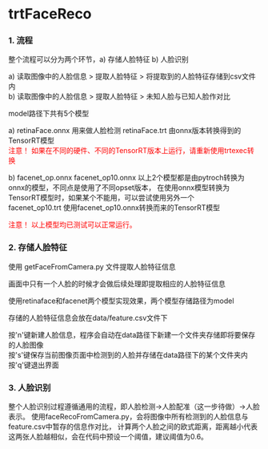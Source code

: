# trtFaceReco

### 1. 流程

整个流程可以分为两个环节，a) 存储人脸特征 b) 人脸识别

a) 读取图像中的人脸信息 > 提取人脸特征 > 将提取到的人脸特征存储到csv文件内  
b) 读取图像中的人脸信息 > 提取人脸特征 > 未知人脸与已知人脸作对比  

model路径下共有5个模型  

a) retinaFace.onnx 用来做人脸检测
   retinaFace.trt  由onnx版本转换得到的TensorRT模型  
<font color="Red">注意！ 如果在不同的硬件、不同的TensorRT版本上运行，请重新使用trtexec转换 </font>  

b) facenet_op.onnx
   facenet_op10.onnx 以上2个模型都是由pytroch转换为onnx的模型，不同点是使用了不同opset版本，
在使用onnx模型转换为TensorRT模型时，如果某个不能用，可以尝试使用另外一个  
   facenet_op10.trt 使用facenet_op10.onnx转换而来的TensorRT模型
 
<font color=red>注意！ 以上模型均已测试可以正常运行。</font>

### 2. 存储人脸特征

使用 getFaceFromCamera.py 文件提取人脸特征信息

画面中只有一个人脸的时候才会做后续处理即提取相应的人脸特征信息

使用retinaface和facenet两个模型实现效果，两个模型存储路径为model

存储的人脸特征信息会放在data/feature.csv文件下

按'n'键新建人脸信息，程序会自动在data路径下新建一个文件夹存储即将要保存的人脸图像  
按's'键保存当前图像页面中检测到的人脸并存储在data路径下的某个文件夹内  
按'q'键退出界面

### 3. 人脸识别

整个人脸识别过程遵循通用的流程，即人脸检测->人脸配准（这一步待做）->人脸表示。
使用faceRecoFromCamera.py，会将图像中所有检测到的人脸信息与feature.csv中暂存的信息作对比，
计算两个人脸之间的欧式距离，距离越小代表这两张人脸越相似，会在代码中预设一个阈值，建议阈值为0.6。